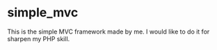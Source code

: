 # simple_mvc
This is the simple MVC framework made by me. I would like to do it for sharpen my PHP skill.